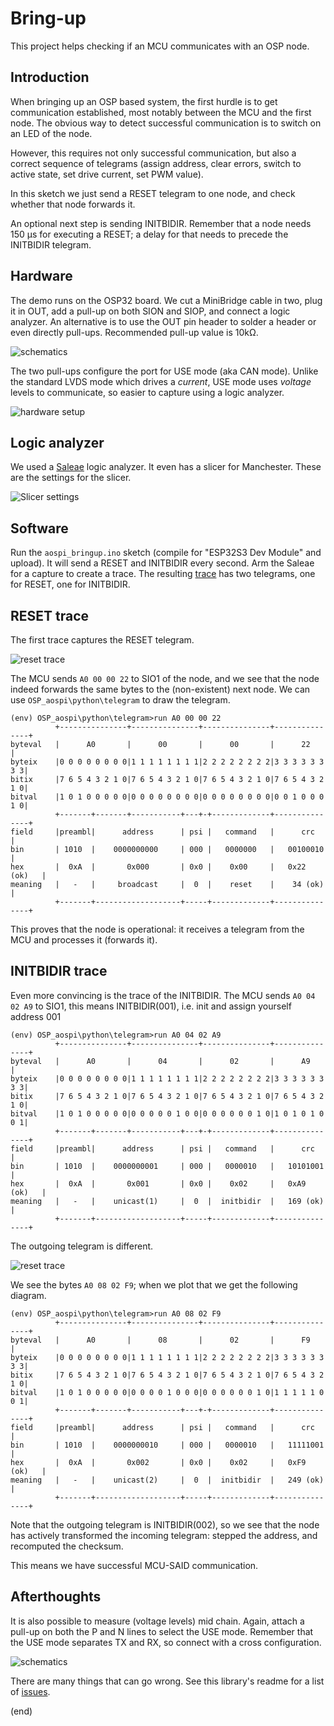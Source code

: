 # Bring-up

This project helps checking if an MCU communicates with an OSP node.


## Introduction

When bringing up an OSP based system, the first hurdle is to get communication
established, most notably between the MCU and the first node. The obvious
way to detect successful communication is to switch on an LED of the node.

However, this requires not only successful communication, but also a correct
sequence of telegrams (assign address, clear errors, switch to active state,
set drive current, set PWM value).

In this sketch we just send a RESET telegram to one node, and check whether
that node forwards it. 

An optional next step is sending INITBIDIR. Remember that a node needs 
150 μs for executing a RESET; a delay for that needs to precede the 
INITBIDIR telegram.


## Hardware

The demo runs on the OSP32 board. We cut a MiniBridge cable in two, plug it
in OUT, add a pull-up on both SION and SIOP, and connect a logic analyzer.
An alternative is to use the OUT pin header to solder a header or even
directly pull-ups. Recommended pull-up value is 10kΩ.

![schematics](extras/schematics.drawio.png)

The two pull-ups configure the port for USE mode (aka CAN mode).
Unlike the standard LVDS mode which drives a _current_, USE mode uses 
_voltage_ levels to communicate, so easier to capture using a logic analyzer.

![hardware setup](extras/hardware.jpg)


## Logic analyzer

We used a [Saleae](https://www.saleae.com/) logic analyzer.
It even has a slicer for Manchester. These are the settings for the slicer.

![Slicer settings](extras/slicer.png)


## Software

Run the `aospi_bringup.ino` sketch (compile for "ESP32S3 Dev Module" and upload).
It will send a RESET and INITBIDIR every second. Arm the Saleae for a capture
to create a trace. The resulting [trace](extras/trace.sal) has two telegrams,
one for RESET, one for INITBIDIR.


## RESET trace

The first trace captures the RESET telegram.

![reset trace](extras/reset.png)

The MCU sends `A0 00 00 22` to SIO1 of the node, and we see that the
node indeed forwards the same bytes to the (non-existent) next node.
We can use `OSP_aospi\python\telegram` to draw the telegram.

```
(env) OSP_aospi\python\telegram>run A0 00 00 22
          +---------------+---------------+---------------+---------------+
byteval   |      A0       |      00       |      00       |      22       |
byteix    |0 0 0 0 0 0 0 0|1 1 1 1 1 1 1 1|2 2 2 2 2 2 2 2|3 3 3 3 3 3 3 3|
bitix     |7 6 5 4 3 2 1 0|7 6 5 4 3 2 1 0|7 6 5 4 3 2 1 0|7 6 5 4 3 2 1 0|
bitval    |1 0 1 0 0 0 0 0|0 0 0 0 0 0 0 0|0 0 0 0 0 0 0 0|0 0 1 0 0 0 1 0|
          +-------+-------+-----------+---+-+-------------+---------------+
field     |preambl|      address      | psi |   command   |      crc      |
bin       | 1010  |    0000000000     | 000 |   0000000   |   00100010    |
hex       |  0xA  |       0x000       | 0x0 |    0x00     |   0x22 (ok)   |
meaning   |   -   |     broadcast     |  0  |    reset    |    34 (ok)    |
          +-------+-------------------+-----+-------------+---------------+
```

This proves that the node is operational: it receives a telegram from the MCU
and processes it (forwards it).


## INITBIDIR trace

Even more convincing is the trace of the INITBIDIR.
The MCU sends `A0 04 02 A9` to SIO1, this means INITBIDIR(001),
i.e. init and assign yourself address 001

```
(env) OSP_aospi\python\telegram>run A0 04 02 A9
          +---------------+---------------+---------------+---------------+
byteval   |      A0       |      04       |      02       |      A9       |
byteix    |0 0 0 0 0 0 0 0|1 1 1 1 1 1 1 1|2 2 2 2 2 2 2 2|3 3 3 3 3 3 3 3|
bitix     |7 6 5 4 3 2 1 0|7 6 5 4 3 2 1 0|7 6 5 4 3 2 1 0|7 6 5 4 3 2 1 0|
bitval    |1 0 1 0 0 0 0 0|0 0 0 0 0 1 0 0|0 0 0 0 0 0 1 0|1 0 1 0 1 0 0 1|
          +-------+-------+-----------+---+-+-------------+---------------+
field     |preambl|      address      | psi |   command   |      crc      |
bin       | 1010  |    0000000001     | 000 |   0000010   |   10101001    |
hex       |  0xA  |       0x001       | 0x0 |    0x02     |   0xA9 (ok)   |
meaning   |   -   |    unicast(1)     |  0  |  initbidir  |   169 (ok)    |
          +-------+-------------------+-----+-------------+---------------+
```

The outgoing telegram is different.

![reset trace](extras/initbidir.png)

We see the bytes `A0 08 02 F9`; when we plot that we get the following diagram.

```
(env) OSP_aospi\python\telegram>run A0 08 02 F9
          +---------------+---------------+---------------+---------------+
byteval   |      A0       |      08       |      02       |      F9       |
byteix    |0 0 0 0 0 0 0 0|1 1 1 1 1 1 1 1|2 2 2 2 2 2 2 2|3 3 3 3 3 3 3 3|
bitix     |7 6 5 4 3 2 1 0|7 6 5 4 3 2 1 0|7 6 5 4 3 2 1 0|7 6 5 4 3 2 1 0|
bitval    |1 0 1 0 0 0 0 0|0 0 0 0 1 0 0 0|0 0 0 0 0 0 1 0|1 1 1 1 1 0 0 1|
          +-------+-------+-----------+---+-+-------------+---------------+
field     |preambl|      address      | psi |   command   |      crc      |
bin       | 1010  |    0000000010     | 000 |   0000010   |   11111001    |
hex       |  0xA  |       0x002       | 0x0 |    0x02     |   0xF9 (ok)   |
meaning   |   -   |    unicast(2)     |  0  |  initbidir  |   249 (ok)    |
          +-------+-------------------+-----+-------------+---------------+
```

Note that the outgoing telegram is INITBIDIR(002), so we see that the
node has actively transformed the incoming telegram: stepped the address,
and recomputed the checksum.

This means we have successful MCU-SAID communication.


## Afterthoughts

It is also possible to measure (voltage levels) mid chain. Again, attach 
a pull-up on both the P and N lines to select the USE mode. Remember that 
the USE mode separates TX and RX, so connect with a cross configuration.

![schematics](extras/schematics2.drawio.png)

There are many things that can go wrong. See this library's readme for a list
of [issues](https://github.com/ams-OSRAM/OSP_aospi?tab=readme-ov-file#issues).

(end)
